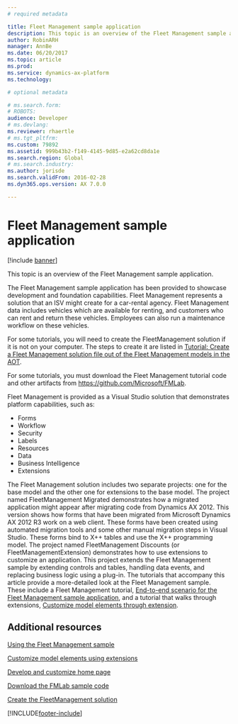 ```yaml
---
# required metadata

title: Fleet Management sample application
description: This topic is an overview of the Fleet Management sample application.
author: RobinARH
manager: AnnBe
ms.date: 06/20/2017
ms.topic: article
ms.prod: 
ms.service: dynamics-ax-platform
ms.technology: 

# optional metadata

# ms.search.form: 
# ROBOTS: 
audience: Developer
# ms.devlang: 
ms.reviewer: rhaertle
# ms.tgt_pltfrm: 
ms.custom: 79892
ms.assetid: 999b43b2-f149-4145-9d85-e2a62cd8da1e
ms.search.region: Global
# ms.search.industry: 
ms.author: jorisde
ms.search.validFrom: 2016-02-28
ms.dyn365.ops.version: AX 7.0.0

---
```


# Fleet Management sample application

[!include [banner](../includes/banner.md)]

This topic is an overview of the Fleet Management sample application.

The Fleet Management sample application has been provided to showcase development and foundation capabilities. Fleet Management represents a solution that an ISV might create for a car-rental agency. Fleet Management data includes vehicles which are available for renting, and customers who can rent and return these vehicles. Employees can also run a maintenance workflow on these vehicles.

For some tutorials, you will need to create the FleetManagement solution if it is not on your computer. The steps to create it are listed in [Tutorial: Create a Fleet Management solution file out of the Fleet Management models in the AOT](https://community.dynamics.com/ax/b/newdynamicsax/archive/2016/05/19/tutorial-create-a-fleet-management-solution-file-out-of-the-fleet-management-models-in-the-aot).

For some tutorials, you must download the Fleet Management tutorial code and other artifacts from <https://github.com/Microsoft/FMLab>.

Fleet Management is provided as a Visual Studio solution that demonstrates platform capabilities, such as:

-   Forms
-   Workflow
-   Security
-   Labels
-   Resources
-   Data
-   Business Intelligence
-   Extensions

The Fleet Management solution includes two separate projects: one for the base model and the other one for extensions to the base model. The project named FleetManagement Migrated demonstrates how a migrated application might appear after migrating code from Dynamics AX 2012. This version shows how forms that have been migrated from Microsoft Dynamics AX 2012 R3 work on a web client. These forms have been created using automated migration tools and some other manual migration steps in Visual Studio. These forms bind to X++ tables and use the X++ programming model. The project named FleetManagement Discounts (or FleetManagementExtension) demonstrates how to use extensions to customize an application. This project extends the Fleet Management sample by extending controls and tables, handling data events, and replacing business logic using a plug-in. The tutorials that accompany this article provide a more-detailed look at the Fleet Management sample. These include a Fleet Management tutorial, [End-to-end scenario for the Fleet Management sample application](fleet-management-sample.md), and a tutorial that walks through extensions, [Customize model elements through extension](../extensibility/customize-model-elements-extensions.md).

Additional resources
--------

[Using the Fleet Management sample](fleet-management-sample.md)

[Customize model elements using extensions](../extensibility/customize-model-elements-extensions.md)

[Develop and customize home page](developer-home-page.md)

[Download the FMLab sample code](https://github.com/Microsoft/FMLab)

[Create the FleetManagement solution](https://community.dynamics.com/ax/b/newdynamicsax/archive/2016/05/19/tutorial-create-a-fleet-management-solution-file-out-of-the-fleet-management-models-in-the-aot)





[!INCLUDE[footer-include](../../../includes/footer-banner.md)]